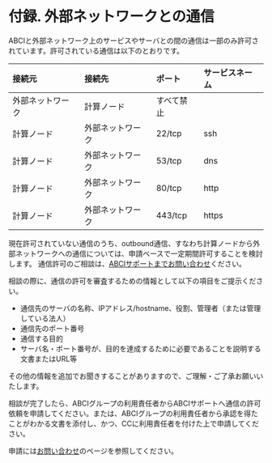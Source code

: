 # 付録. 外部ネットワークとの通信

ABCIと外部ネットワーク上のサービスやサーバとの間の通信は一部のみ許可されています。許可されている通信は以下のとおりです。

| 接続元 | 接続先 | ポート | サービスネーム |
|:--|:--|:--|:--|
| 外部ネットワーク | 計算ノード | すべて禁止 | |
| 計算ノード | 外部ネットワーク | 22/tcp | ssh |
| 計算ノード | 外部ネットワーク | 53/tcp | dns |
| 計算ノード | 外部ネットワーク | 80/tcp | http |
| 計算ノード | 外部ネットワーク | 443/tcp | https |


現在許可されていない通信のうち、outbound通信、すなわち計算ノードから外部ネットワークへの通信については、申請ベースで一定期間許可することを検討します。
通信許可のご相談は、[ABCIサポートまでお問い合わせ](../contact.md)ください。

相談の際に、通信の許可を審査するための情報として以下の項目をご提示ください。

* 通信先のサーバの名称、IPアドレス/hostname、役割、管理者（または管理している法人）
* 通信先のポート番号
* 通信する目的
* サーバ名・ポート番号が、目的を達成するために必要であることを説明する文書またはURL等

その他の情報を追加でお聞きすることがありますので、ご理解・ご了承お願いいたします。

相談が完了したら、ABCIグループの利用責任者からABCIサポートへ通信の許可依頼を申請してください。または、ABCIグループの利用責任者から承認を得たことがわかる文書を添付し、かつ、CCに利用責任者を付けた上で申請してください。

申請には[お問い合わせ](../contact.md)のページを参照してください。
